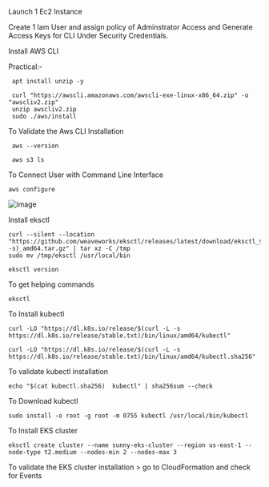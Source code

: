 Launch 1 Ec2 Instance

Create 1 Iam User and assign policy of Adminstrator Access and Generate Access Keys for CLI Under Security Credentials.

Install AWS CLI

Practical:-
      
     apt install unzip -y
	    
     curl "https://awscli.amazonaws.com/awscli-exe-linux-x86_64.zip" -o "awscliv2.zip"
     unzip awscliv2.zip
     sudo ./aws/install
     
To Validate the Aws CLI Installation

     aws --version

     aws s3 ls

To Connect User with Command Line Interface

    aws configure

![image](https://github.com/sunnyvalechha/Aws-Eks-Cluster-Setup/assets/59471885/a1932aac-32f8-4598-8948-560b108f2abd)

Install eksctl

    curl --silent --location "https://github.com/weaveworks/eksctl/releases/latest/download/eksctl_$(uname -s)_amd64.tar.gz" | tar xz -C /tmp
    sudo mv /tmp/eksctl /usr/local/bin

    eksctl version

To get helping commands 

    eksctl

To Install kubectl

    curl -LO "https://dl.k8s.io/release/$(curl -L -s https://dl.k8s.io/release/stable.txt)/bin/linux/amd64/kubectl"

    curl -LO "https://dl.k8s.io/release/$(curl -L -s https://dl.k8s.io/release/stable.txt)/bin/linux/amd64/kubectl.sha256"

To validate kubectl installation

    echo "$(cat kubectl.sha256)  kubectl" | sha256sum --check

To Download kubectl

    sudo install -o root -g root -m 0755 kubectl /usr/local/bin/kubectl

To Install EKS cluster 

    eksctl create cluster --name sunny-eks-cluster --region us-east-1 --node-type t2.medium --nodes-min 2 --nodes-max 3

To validate the EKS cluster installation > go to CloudFormation and check for Events



